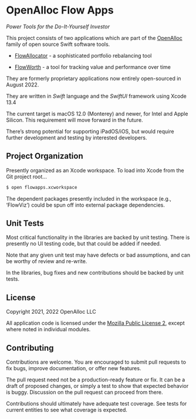 # OpenAlloc Flow Apps

_Power Tools for the Do-It-Yourself Investor_

This project consists of two applications which are part of the
[OpenAlloc](https://github.com/openalloc) family of open source Swift
software tools.

- [FlowAllocator](https://openalloc.github.io/FlowAllocator/index.html) - a sophisticated portfolio rebalancing tool

- [FlowWorth](https://openalloc.github.io/FlowWorth/index.html) - a tool for tracking value and performance over time

They are formerly proprietary applications now entirely open-sourced in
August 2022. 

They are written in _Swift_ language and the _SwiftUI_ framework using
Xcode 13.4

The current target is macOS 12.0 (Monterey) and newer, for Intel and Apple
Silicon. This requirement will move forward in the future.

There’s strong potential for supporting iPadOS/iOS, but would require
further development and testing by interested developers.

## Project Organization

Presently organized as an Xcode workspace. To load into Xcode from the Git
project root...

```bash 
$ open flowapps.xcworkspace
```

The dependent packages presently included in the workspace (e.g.,
‘FlowViz’) could be spun off into external package dependencies.

## Unit Tests

Most critical functionality in the libraries are backed by unit testing.
There is presently no UI testing code, but that could be added if needed.

Note that any given unit test may have defects or bad assumptions, and can
be worthy of review and re-write.

In the libraries, bug fixes and new contributions should be backed by unit
tests.

## License

Copyright 2021, 2022 OpenAlloc LLC

All application code is licensed under the 
[Mozilla Public License 2](https://www.mozilla.org/en-US/MPL/2.0/), 
except where noted in individual modules.

## Contributing

Contributions are welcome. You are encouraged to submit pull requests to
fix bugs, improve documentation, or offer new features. 

The pull request need not be a production-ready feature or fix. It can be
a draft of proposed changes, or simply a test to show that expected
behavior is buggy. Discussion on the pull request can proceed from there.

Contributions should ultimately have adequate test coverage. See tests for
current entities to see what coverage is expected.
